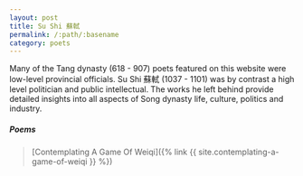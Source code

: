 ```yaml
---
layout: post
title: Su Shi 蘇軾
permalink: /:path/:basename
category: poets
---
```


Many of the Tang dynasty (618 - 907) poets featured on this website were low-level provincial officials. Su Shi 蘇軾 (1037 - 1101) was by contrast a high level politician and public intellectual. The works he left behind provide detailed insights into all aspects of Song dynasty life, culture, politics and industry.

##### Poems

>[Contemplating A Game Of Weiqi]({% link {{ site.contemplating-a-game-of-weiqi }} %})